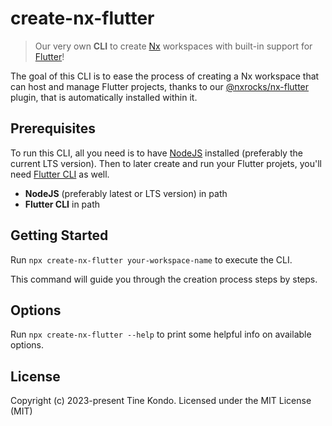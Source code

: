 # create-nx-flutter 

> Our very own **CLI** to create [Nx](https://nx.dev) workspaces with built-in support for [Flutter](https://flutter.dev)!

The goal of this CLI is to ease the process of creating a Nx workspace that can host and manage Flutter projects, thanks to our [@nxrocks/nx-flutter](https://github.com/tinesoft/nxrocks/blob/develop/packages/nx-flutter) plugin, that is automatically installed within it.

##  Prerequisites

To run this CLI, all you need is to have [NodeJS](https://nodejs.org/en/download) installed (preferably the current LTS version).
Then to later create and run your Flutter projets, you'll need [Flutter CLI](https://docs.flutter.dev/get-started/install) as well.

- **NodeJS** (preferably latest or LTS version) in path
- **Flutter CLI** in path

## Getting Started

Run `npx create-nx-flutter your-workspace-name` to execute the CLI.

This command will guide you through the creation process steps by steps.

## Options

Run `npx create-nx-flutter --help` to print some helpful info on available options.


## License

Copyright (c) 2023-present Tine Kondo. Licensed under the MIT License (MIT)

